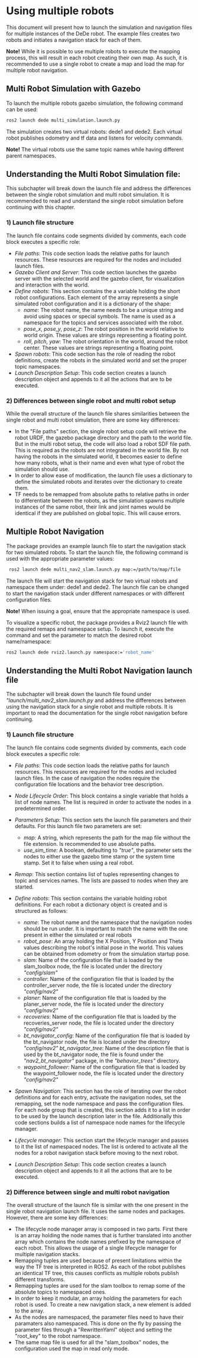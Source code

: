 # Using multiple robots
This document will present how to launch the simulation and navigation files for multiple instances of the DeDe robot. The example files creates two robots and initiates a navigation stack for each of them.

**Note!** While it is possible to use multiple robots to execute the mapping process, this will result in each robot creating their own map. As such, it is recommended to use a single robot to create a map and load the map for multiple robot navigation.

## Multi Robot Simulation with Gazebo
To launch the multiple robots gazebo simulation, the following command can be used:
```bash
ros2 launch dede multi_simulation.launch.py 
```
The simulation creates two virtual robots: dede1 and dede2. Each virtual robot publishes odometry and tf data and listens for velocity commands.

**Note!** The virtual robots use the same topic names while having different parent namespaces.

## Understanding the Multi Robot Simulation file:
This subchapter will break down the launch file and address the differences between the single robot simulation and multi robot simulation. It is recommended to read and understand the single robot simulation before continuing with this chapter.

### 1) Launch file structure
The launch file contains code segments divided by comments, each code block executes a specific role:
- *File paths*: This code section loads the relative paths for launch resources. These resources are required for the nodes and included launch files.
- *Gazebo Client and Server*: This code section launches the gazebo server with the selected world and the gazebo client, for visualization and interaction with the world.
- *Define robots*: This section contains the a variable holding the short robot configurations. Each element of the array represents a single simulated robot configuration and it is a dictionary of the shape:
    - *name*: The robot name, the name needs to be a unique string and avoid using spaces or special symbols. The name is used as a namespace for the topics and services associated with the robot.
    - *pose_x*, *pose_y*, *pose_z*: The robot position in the world relative to world origin. These values are strings representing a floating point.
    - *roll*, *pitch*, *yaw*: The robot orientation in the world, around the robot center. These values are strings representing a floating point.
- *Spawn robots*: This code section has the role of reading the robot definitions, create the robots in the simulated world and set the proper topic namespaces.
- *Launch Description Setup*: This code section creates a launch description object and appends to it all the actions that are to be executed.

### 2) Differences between single robot and multi robot setup
While the overall structure of the launch file shares similarities between the single robot and multi robot simulation, there are some key differences:
- In the "File paths" section, the single robot setup code will retrieve the robot URDF, the gazebo package directory and the path to the world file. But in the multi robot setup, the code will also load a robot SDF file path. This is required as the robots are not integrated in the world file. By not having the robots in the simulated world, it becomes easier to define how many robots, what is their name and even what type of robot the simulation should use.
- In order to allow ease of modification, the launch file uses a dictionary to define the simulated robots and iterates over the dictionary to create them.
- TF needs to be remapped from absolute paths to relative paths in order to differentiate between the robots, as the simulation spawns multiple instances of the same robot, their link and joint names would be identical if they are published on global topic. This will cause errors.

## Multiple Robot Navigation
The package provides an example launch file to start the navigation stack for two simulated robots. To start the launch file, the following command is used with the appropriate parameter values:
```bash
 ros2 launch dede multi_nav2_slam.launch.py map:=/path/to/map/file
```
The launch file will start the navigation stack for two virtual robots and namespace them under: dede1 and dede2. The launch file can be changed to start the navigation stack under different namespaces or with different configuration files.

**Note!** When issuing a goal, ensure that the appropriate namespace is used.

To visualize a specific robot, the package provides a Rviz2 launch file with the required remaps and namespace setup. To launch it, execute the command and set the parameter to match the desired robot name/namespace:
```bash
ros2 launch dede rviz2.launch.py namespace:='robot_name'
```
## Understanding the Multi Robot Navigation launch file
The subchapter will break down the launch file found under *"launch/multi_nav2_slam.launch.py* and address the differences between using the navigation stack for a single robot and multiple robots. It is important to read the documentation for the single robot navigation before continuing.

### 1) Launch file structure
The launch file contains code segments divided by comments, each code block executes a specific role:
- *File paths*: This code section loads the relative paths for launch resources. This resources are required for the nodes and included launch files. In the case of navigation the nodes require the configuration file locations and the behavior tree description.
- *Node Lifecycle Order*: This block contains a single variable that holds a list of node names. The list is required in order to activate the nodes in a predetermined order.
- *Parameters Setup*: This section sets the launch file parameters and their defaults. For this launch file two parameters are set:
    - *map:* A string, which represents the path for the map file without the file extension. Is recommended to use absolute paths.
    - *use_sim_time:* A boolean, defaulting to *"true"*, the parameter sets the nodes to either use the gazebo time stamp or the system time stamp. Set it to false when using a real robot.
- *Remap*: This section contains list of tuples representing changes to topic and services names. The lists are passed to nodes when they are started.
- *Define robots*: This section contains the variable holding robot definitions. For each robot a dictionary object is created and is structured as follows:
    - *name*: The robot name and the namespace that the navigation nodes should be run under. It is important to match the name with the one present in either the simulated or real robots
    - *robot_pose*: An array holding the X Position, Y Position and Theta values describing the robot's initial pose in the world. This values can be obtained from odometry or from the simulation startup pose.
    - *slam*: Name of the configuration file that is loaded by the slam_toolbox node, the file is located under the directory *"config/slam"*
    - *controller*: Name of the configuration file that is loaded by the controller_server node, the file is located under the directory *"config/nav2"*
    - *planer*: Name of the configuration file that is loaded by the planer_server node, the file is located under the directory *"config/nav2"*
    - *recoveries*: Name of the configuration file that is loaded by the recoveries_server node, the file is located under the directory *"config/nav2"*
    - *bt_navigator_config*: Name of the configuration file that is loaded by the bt_navigator node, the file is located under the directory *"config/nav2"*
    *bt_navigator_tree*: Name of the description file that is used by the bt_navigator node, the file is found under the *"nav2_bt_navigator"* package, in the *"behavior_trees"* directory.
    - *waypoint_follower*: Name of the configuration file that is loaded by the waypoint_follower node, the file is located under the directory *"config/nav2"*

- *Spawn Navigation*: This section has the role of iterating over the robot definitions and for each entry, activate the navigation nodes, set the remapping, set the node namespace and pass the configuration files. For each node group that is created, this section adds it to a list in order to be used by the launch description later in the file. Additionally this code sections builds a list of namespace node names for the lifecycle manager.
- *Lifecycle manager*: This section start the lifecycle manager and passes to it the list of namespaced nodes. The list is ordered to activate all the nodes for a robot navigation stack before moving to the next robot.
- *Launch Description Setup*: This code section creates a launch description object and appends to it all the actions that are to be executed.

### 2) Difference between single and multi robot navigation
The overall structure of the launch file is similar with the one present in the single robot navigation launch file. It uses the same nodes and packages. However, there are some key differences:
- The lifecycle node manager array is composed in two parts. First there is an array holding the node names that is further translated into another array which contains the node names prefixed by the namespace of each robot. This allows the usage of a single lifecycle manager for multiple navigation stacks.
- Remapping tuples are used because of present limitations within the way the TF tree is interpreted in ROS2. As each of the robot publishes an identical TF tree, this causes conflicts as multiple robots publish different transforms.
- Remapping tuples are used for the slam toolbox to remap some of the absolute topics to namespaced ones.
- In order to keep it modular, an array holding the parameters for each robot is used. To create a new navigation stack, a new element is added to the array.
- As the nodes are namespaced, the parameter files need to have their paramaters also namespaced. This is done on the fly by passing the parameter files through a "RewrittenYaml" object and setting the "root_key" to the robot namespace.
- The same map file is used for all the "slam_toolbox" nodes, the configuration used the map in read only mode.